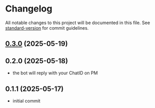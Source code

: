 # Changelog

All notable changes to this project will be documented in this file. See [standard-version](https://github.com/conventional-changelog/standard-version) for commit guidelines.

## [0.3.0](https://github.com/0xAF/openwebrx-telegram-bot/compare/v0.2.0...v0.3.0) (2025-05-19)

## 0.2.0 (2025-05-18)

- the bot will reply with your ChatID on PM

## 0.1.1 (2025-05-17)

- initial commit
